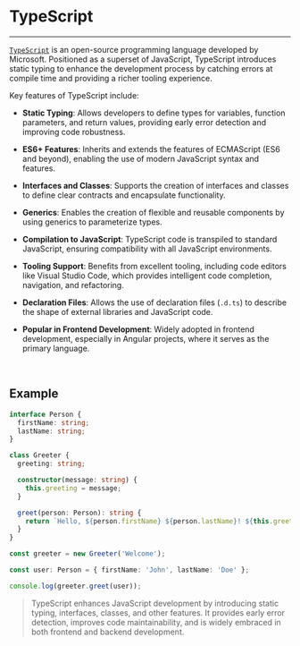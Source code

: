 # TypeScript

---

[`TypeScript`](https://www.typescriptlang.org/) is an open-source programming language developed by Microsoft. Positioned as a superset of JavaScript, TypeScript introduces static typing to enhance the development process by catching errors at compile time and providing a richer tooling experience.

Key features of TypeScript include:

- **Static Typing**: Allows developers to define types for variables, function parameters, and return values, providing early error detection and improving code robustness.

- **ES6+ Features**: Inherits and extends the features of ECMAScript (ES6 and beyond), enabling the use of modern JavaScript syntax and features.

- **Interfaces and Classes**: Supports the creation of interfaces and classes to define clear contracts and encapsulate functionality.

- **Generics**: Enables the creation of flexible and reusable components by using generics to parameterize types.

- **Compilation to JavaScript**: TypeScript code is transpiled to standard JavaScript, ensuring compatibility with all JavaScript environments.

- **Tooling Support**: Benefits from excellent tooling, including code editors like Visual Studio Code, which provides intelligent code completion, navigation, and refactoring.

- **Declaration Files**: Allows the use of declaration files (`.d.ts`) to describe the shape of external libraries and JavaScript code.

- **Popular in Frontend Development**: Widely adopted in frontend development, especially in Angular projects, where it serves as the primary language.

<br/>

## Example

```typescript
interface Person {
  firstName: string;
  lastName: string;
}

class Greeter {
  greeting: string;

  constructor(message: string) {
    this.greeting = message;
  }

  greet(person: Person): string {
    return `Hello, ${person.firstName} ${person.lastName}! ${this.greeting}`;
  }
}

const greeter = new Greeter('Welcome');

const user: Person = { firstName: 'John', lastName: 'Doe' };

console.log(greeter.greet(user));
```

> TypeScript enhances JavaScript development by introducing static typing, interfaces, classes, and other features. It provides early error detection, improves code maintainability, and is widely embraced in both frontend and backend development.
